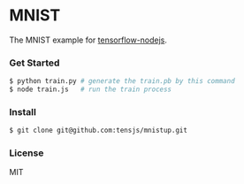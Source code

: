 # MNIST 

The MNIST example for [tensorflow-nodejs](https://github.com/yorkie/tensorflow-nodejs).

### Get Started

```sh
$ python train.py # generate the train.pb by this command
$ node train.js   # run the train process
```

### Install

```sh
$ git clone git@github.com:tensjs/mnistup.git
```

### License

MIT
